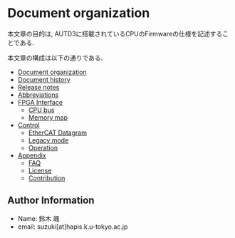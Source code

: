 # Document organization

本文章の目的は, AUTD3に搭載されているCPUのFirmwareの仕様を記述することである.

本文章の構成は以下の通りである.

- [Document organization](./organization.md)
- [Document history](./document_history.md)
- [Release notes](./release_notes.md)
- [Abbreviations](./abbreviations.md)
- [FPGA Interface](./interface/interface.md)
    - [CPU bus](./interface/cpu_bus.md)
    - [Memory map](./interface/memory_map.md)
- [Control](./control/control.md)
    - [EtherCAT Datagram](./control/ecat_datagram.md)
    - [Legacy mode](./control/legacy.md)
    - [Operation](./control/operation.md)
- [Appendix](./appendix/appendix.md)
    - [FAQ](./appendix/faq.md)
    - [License](./appendix/license.md)
    - [Contribution](./appendix/contribution.md)

## Author Information

* Name: 鈴木 颯
* email: suzuki\[at\]hapis.k.u-tokyo.ac.jp
